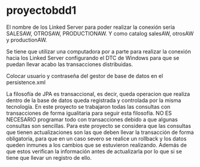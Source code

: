 # proyectobdd1
El nombre de los Linked Server para poder realizar la conexión sería SALESAW, OTROSAW, PRODUCTIONAW.
Y como catalog salesAW, otrosAW y productionAW.

Se tiene que utilizar una computadora por a parte para realizar la conexión hacia los Linked Server configurando el DTC de Windows para que se puedan llevar acabo las
transacciones distribuidas.

Colocar usuario y contraseña del gestor de base de datos en el persistence.xml

La filosofía de JPA es transaccional, es decir, queda operacion que realiza dentro de la base de datos queda registrada y controlada por la misma tecnología.
En este proyecto se trabajaron todas las consultas con transacciones de forma igualitaria para seguir esta filosofía. NO ES NECESARIO programar todo con transacciones
debido a que algunas consultas son sencillas. Para este proyecto se considera que las consultas que tienen actualizaciones son las que deben llevar la transacción de forma obligatoria, para que en un caso severo se realice un rollback y los datos queden inmunes a los cambios que se estuvieron realizando. Además de que estos
verifican la información antes de actualizarla por lo que si se tiene que llevar un registro de ello.